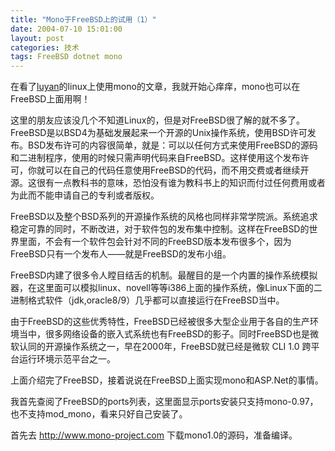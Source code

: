 ```yaml
---
title: "Mono于FreeBSD上的试用（1）"
date: 2004-07-10 15:01:00
layout: post
categories: 技术
tags: FreeBSD dotnet mono
---
```


在看了[luyan](http://blog.joycode.com/5drush)的linux上使用mono的文章，我就开始心痒痒，mono也可以在FreeBSD上面用啊！

这里的朋友应该没几个不知道Linux的，但是对FreeBSD很了解的就不多了。FreeBSD是以BSD4为基础发展起来一个开源的Unix操作系统，使用BSD许可发布。BSD发布许可的内容很简单，就是：可以以任何方式来使用FreeBSD的源码和二进制程序，使用的时候只需声明代码来自FreeBSD。这样使用这个发布许可，你就可以在自己的代码任意使用FreeBSD的代码，而不用交费或者继续开源。这很有一点教科书的意味，恐怕没有谁为教科书上的知识而付过任何费用或者为此而不能申请自己的专利或者版权。

FreeBSD以及整个BSD系列的开源操作系统的风格也同样非常学院派。系统追求稳定可靠的同时，不断改进，对于软件包的发布集中控制。这样在FreeBSD的世界里面，不会有一个软件包会针对不同的FreeBSD版本发布很多个，因为FreeBSD只有一个发布人——就是FreeBSD的发布小组。

FreeBSD内建了很多令人瞠目结舌的机制。最醒目的是一个内置的操作系统模拟器，在这里面可以模拟linux、novell等等i386上面的操作系统，像Linux下面的二进制格式软件（jdk,oracle8/9）几乎都可以直接运行在FreeBSD当中。

由于FreeBSD的这些优秀特性，FreeBSD已经被很多大型企业用于各自的生产环境当中，很多网络设备的嵌入式系统也有FreeBSD的影子。同时FreeBSD也是微软认同的开源操作系统之一，早在2000年，FreeBSD就已经是微软 CLI 1.0 跨平台运行环境示范平台之一。

上面介绍完了FreeBSD，接着说说在FreeBSD上面实现mono和ASP.Net的事情。

我首先查阅了FreeBSD的ports列表，这里面显示ports安装只支持mono-0.97，也不支持mod_mono，看来只好自己安装了。

首先去 http://www.mono-project.com 下载mono1.0的源码，准备编译。